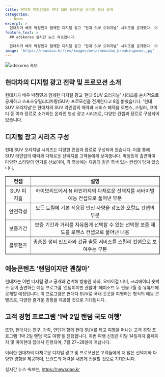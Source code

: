 ```yaml
---
title: 현대차 박정민과의 현대 SUV 오리지널 시리즈 영상 공개
categories:
  - News
excerpt: >
  현대차가 배우 박정민과 함께한 디지털 광고 ‘현대 SUV 오리지널’ 시리즈를 공개했다. 이 광고는 다양한 장르의 온라인 영상 광고로, 박정민이 다채로운 스타일의 연기를 선보인다. 시리즈는 SUV의 다채로운 선택지를 소개하는 ‘SUV 피지컬’편부터 안전 사양을 강조한 ‘안전각성’편, 로맨스, 스릴러, 코미디 등을 다룬 광고로 구성되어 있다. 또한, 현대차는 이와 관련한 예능 프로그램과 고객 경험 프로그램을 함께 진행한다.
feature_text: >
  ## adskorea 실시간 뉴스 속보입니다.

  현대차가 배우 박정민과 함께한 디지털 광고 ‘현대 SUV 오리지널’ 시리즈를 공개했다. 이 광고는 다양한 장르의 온라인 영상 광고로, 박정민이 다채로운 스타일의 연기를 선보인다. 시리즈는 SUV의 다채로운 선택지를 소개하는 ‘SUV 피지컬’편부터 안전 사양을 강조한 ‘안전각성’편, 로맨스, 스릴러, 코미디 등을 다룬 광고로 구성되어 있다. 또한, 현대차는 이와 관련한 예능 프로그램과 고객 경험 프로그램을 함께 진행한다.
image: 'https://newsdao.kr/res/images/meta/newsdao_breakingnews.jpg'
---
```


<p><img src="https://newsdao.kr/res/images/meta/newsdao_breakingnews.jpg" alt="adskorea 속보" /></p>

<h2>현대차의 디지털 광고 전략 및 프로모션 소개</h2>

<p data-ke-size="size16">현대차가 배우 박정민과 함께한 디지털 광고 ‘현대 SUV 오리지널’ 시리즈를 순차적으로 공개하고 스포츠유틸리티차량(SUV) 프로모션을 전개한다고 8일 밝혔습니다. ‘현대 SUV 오리지널’은 현대차의 SUV 라인업의 매력과 서비스 혜택을 로맨스, 스릴러, 코미디 등 여러 장르로 소개하는 온라인 영상 광고 시리즈로, 다양한 컨셉과 장르로 구성되어 있습니다.</p>

<h2>디지털 광고 시리즈 구성</h2>

<p data-ke-size="size16">현대 SUV 오리지널 시리즈는 다양한 컨셉과 장르로 구성되어 있습니다. 이를 통해 SUV 라인업의 매력과 다채로운 선택지를 고객들에게 보여줍니다. 박정민이 출연하여 다양한 스타일의 연기를 선보이며, 각 영상에는 다음과 같은 특색 있는 컨셉이 담겨 있습니다.</p>

<table style="width: 100%;" border="1">
<tbody>
<tr>
<td style="text-align: center; height: 17px;"><b>컨셉</b></td>
<td style="text-align: center; height: 17px;"><b>설명</b></td>
</tr>
<tr>
<td style="text-align: center; height: 17px;">SUV 피지컬</td>
<td style="text-align: center; height: 17px;">하이브리드에서 N 라인까지의 다채로운 선택지를 서바이벌 예능 컨셉으로 풀어낸 부분</td>
</tr>
<tr>
<td style="text-align: center; height: 17px;">안전각성</td>
<td style="text-align: center; height: 17px;">모든 트림에 기본 적용된 안전 사양을 강조한 오컬트 컨셉의 부분</td>
</tr>
<tr>
<td style="text-align: center; height: 17px;">보증기간</td>
<td style="text-align: center; height: 17px;">보증 기간과 거리를 자유롭게 선택할 수 있는 선택형 보증 제도를 로맨스 컨셉으로 풀어낸 내용</td>
</tr>
<tr>
<td style="text-align: center; height: 17px;">블루핸즈</td>
<td style="text-align: center; height: 17px;">촘촘한 정비 인프라와 긴급 출동 서비스를 스릴러 컨셉으로 보여주는 부분</td>
</tr>
</tbody>
</table>

<h2>예능콘텐츠 ‘랜덤이지만 괜찮아’</h2>

<p data-ke-size="size16">현대차는 이번 디지털 광고 공개와 연계해 방송인 하하, 오마이걸 미미, 크리에이터 숏박스 등이 출연하는 예능 프로그램 ‘랜덤이지만 괜찮아’ 에피소드 두 편을 7월 중 유튜브에 공개할 예정입니다. 이 프로그램은 현대차 SUV로 국내 곳곳을 여행하는 형식의 예능 콘텐츠로, 다양한 즐거운 경험을 제공할 것으로 기대됩니다.</p>

<h2>고객 경험 프로그램 ‘1박 2일 랜덤 국도 여행’</h2>

<p data-ke-size="size16">또한, 현대차는 친구, 가족, 연인과 함께 현대 SUV를 타고 여행을 떠나는 고객 경험 프로그램 ‘1박 2일 랜덤 국도 여행’을 진행합니다. 이번 여행 신청은 이달 14일까지 홈페이지 및 마이현대 앱에서 진행되며, 7월 27~28일에 떠납니다.</p>

<p data-ke-size="size16">이러한 현대차의 다채로운 디지털 광고 및 프로모션은 고객들에게 더 많은 선택지와 다양한 경험을 제공하며, 브랜드의 매력을 새롭게 전달할 것으로 기대됩니다.</p>
실시간 뉴스 속보는, <a href="https://newsdao.kr" rel="dofollow">https://newsdao.kr</a>


